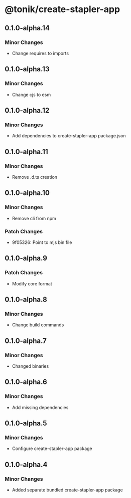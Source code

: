 # @tonik/create-stapler-app

## 0.1.0-alpha.14

### Minor Changes

- Change requires to imports

## 0.1.0-alpha.13

### Minor Changes

- Change cjs to esm

## 0.1.0-alpha.12

### Minor Changes

- Add dependencies to create-stapler-app package.json

## 0.1.0-alpha.11

### Minor Changes

- Remove .d.ts creation

## 0.1.0-alpha.10

### Minor Changes

- Remove cli from npm

### Patch Changes

- 9f05326: Point to mjs bin file

## 0.1.0-alpha.9

### Patch Changes

- Modify core format

## 0.1.0-alpha.8

### Minor Changes

- Change build commands

## 0.1.0-alpha.7

### Minor Changes

- Changed binaries

## 0.1.0-alpha.6

### Minor Changes

- Add missing dependencies

## 0.1.0-alpha.5

### Minor Changes

- Configure create-stapler-app package

## 0.1.0-alpha.4

### Minor Changes

- Added separate bundled create-stapler-app package
